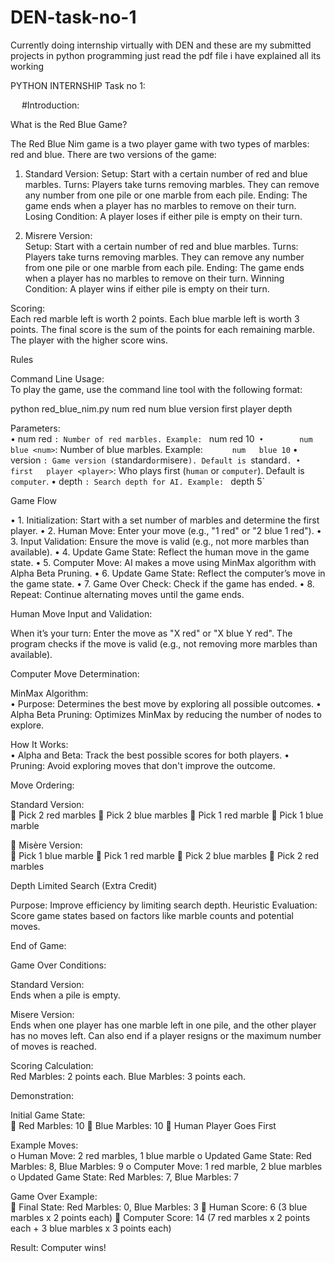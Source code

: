 # DEN-task-no-1
Currently doing internship virtually with DEN and these are my submitted projects in python programming
just read the pdf file i have explained  all its working 
 
PYTHON INTERNSHIP
Task no 1:
 
 
#Introduction:

What is the Red   Blue Game?

The Red   Blue Nim game is a two   player game with two types of marbles: red and blue. There are two versions of the game:

1. Standard Version:
       Setup: Start with a certain number of red and blue marbles.
       Turns:   Players take turns removing marbles. They can remove any number from one pile or one marble   from each pile.
         Ending:   The game ends when a player has no marbles to remove on their turn.
         Losing Condition:   A player loses if either pile is empty on their turn.

2.   Misrere Version:  
         Setup:   Start with a certain number of red and blue marbles.
         Turns:   Players take turns removing marbles. They can remove any number from one pile or one marble from each pile.
         Ending:   The game ends when a player has no marbles to remove on their turn.
         Winning Condition:   A player wins if either pile is empty on their turn.

  Scoring:  
    Each red marble left is worth 2 points.
    Each blue marble left is worth 3 points.
    The final score is the sum of the points for each remaining marble. The player with the higher score wins.

Rules

  Command   Line Usage:  
To play the game, use the command   line tool with the following format:

python red_blue_nim.py       num   red <num>       num   blue <num>       version <version>       first   player <player>       depth <depth>

  Parameters:  
•	     num   red <num>`: Number of red marbles. Example: `      num   red 10`
•	     num   blue <num>`: Number of blue marbles. Example: `      num   blue 10`
•	     version <version>`: Game version (`standard` or `misere`). Default is `standard`.
•	     first   player <player>`: Who plays first (`human` or `computer`). Default is `computer`.
•	     depth <depth>`: Search depth for AI. Example: `      depth 5`

 Game Flow

•	1.   Initialization:   Start with a set number of marbles and determine the first player.
•	2.   Human Move:   Enter your move (e.g., "1 red" or "2 blue 1 red").
•	3.   Input Validation:   Ensure the move is valid (e.g., not more marbles than available).
•	4.   Update Game State:   Reflect the human move in the game state.
•	5.   Computer Move:   AI makes a move using MinMax algorithm with Alpha Beta Pruning.
•	6.   Update Game State:   Reflect the computer’s move in the game state.
•	7.   Game Over Check:   Check if the game has ended.
•	8.   Repeat:   Continue alternating moves until the game ends.

 Human Move Input and Validation:

When it’s your turn:
    Enter the move as "X red" or "X blue Y red".
    The program checks if the move is valid (e.g., not removing more marbles than available).

Computer Move Determination:

  MinMax Algorithm:  
•	Purpose:   Determines the best move by exploring all possible outcomes.
•	Alpha Beta Pruning:   Optimizes MinMax by reducing the number of nodes to explore.

  How It Works:  
•	Alpha and Beta:   Track the best possible scores for both players.
•	Pruning:   Avoid exploring moves that don't improve the outcome.

 Move Ordering:

  Standard Version:  
	Pick 2 red marbles
	Pick 2 blue marbles
	Pick 1 red marble
	Pick 1 blue marble

	Misère Version:  
	Pick 1 blue marble
	Pick 1 red marble
	Pick 2 blue marbles
	Pick 2 red marbles

Depth   Limited Search (Extra Credit)

  Purpose:   Improve efficiency by limiting search depth.
      Heuristic Evaluation:   Score game states based on factors like marble counts and potential moves.

 End of Game:

  Game Over Conditions:  

  Standard Version:  
    Ends when a pile is empty.

  Misere Version:  
    Ends when one player has one marble left in one pile, and the other player has no moves left.
    Can also end if a player resigns or the maximum number of moves is reached.

  Scoring Calculation:  
 	Red Marbles:   2 points each.
 	Blue Marbles:   3 points each.

 Demonstration:

  Initial Game State:  
	Red Marbles: 10
	Blue Marbles: 10
	Human Player Goes First

  Example Moves:  
o	Human Move:   2 red marbles, 1 blue marble
o	Updated Game State: Red Marbles: 8, Blue Marbles: 9
o	Computer Move:   1 red marble, 2 blue marbles
o	Updated Game State: Red Marbles: 7, Blue Marbles: 7

  Game Over Example:  
	Final State:   Red Marbles: 0, Blue Marbles: 3
	Human Score:   6 (3 blue marbles x 2 points each)
	Computer Score:   14 (7 red marbles x 2 points each + 3 blue marbles x 3 points each)

  Result:   Computer wins!

